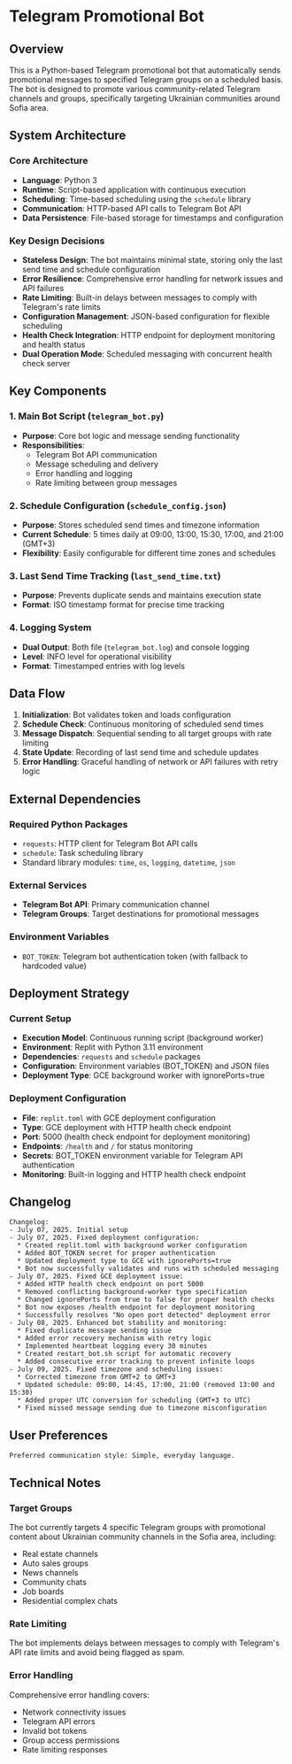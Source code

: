# Telegram Promotional Bot

## Overview

This is a Python-based Telegram promotional bot that automatically sends promotional messages to specified Telegram groups on a scheduled basis. The bot is designed to promote various community-related Telegram channels and groups, specifically targeting Ukrainian communities around Sofia area.

## System Architecture

### Core Architecture
- **Language**: Python 3
- **Runtime**: Script-based application with continuous execution
- **Scheduling**: Time-based scheduling using the `schedule` library
- **Communication**: HTTP-based API calls to Telegram Bot API
- **Data Persistence**: File-based storage for timestamps and configuration

### Key Design Decisions
- **Stateless Design**: The bot maintains minimal state, storing only the last send time and schedule configuration
- **Error Resilience**: Comprehensive error handling for network issues and API failures
- **Rate Limiting**: Built-in delays between messages to comply with Telegram's rate limits
- **Configuration Management**: JSON-based configuration for flexible scheduling
- **Health Check Integration**: HTTP endpoint for deployment monitoring and health status
- **Dual Operation Mode**: Scheduled messaging with concurrent health check server

## Key Components

### 1. Main Bot Script (`telegram_bot.py`)
- **Purpose**: Core bot logic and message sending functionality
- **Responsibilities**:
  - Telegram Bot API communication
  - Message scheduling and delivery
  - Error handling and logging
  - Rate limiting between group messages

### 2. Schedule Configuration (`schedule_config.json`)
- **Purpose**: Stores scheduled send times and timezone information
- **Current Schedule**: 5 times daily at 09:00, 13:00, 15:30, 17:00, and 21:00 (GMT+3)
- **Flexibility**: Easily configurable for different time zones and schedules

### 3. Last Send Time Tracking (`last_send_time.txt`)
- **Purpose**: Prevents duplicate sends and maintains execution state
- **Format**: ISO timestamp format for precise time tracking

### 4. Logging System
- **Dual Output**: Both file (`telegram_bot.log`) and console logging
- **Level**: INFO level for operational visibility
- **Format**: Timestamped entries with log levels

## Data Flow

1. **Initialization**: Bot validates token and loads configuration
2. **Schedule Check**: Continuous monitoring of scheduled send times
3. **Message Dispatch**: Sequential sending to all target groups with rate limiting
4. **State Update**: Recording of last send time and schedule updates
5. **Error Handling**: Graceful handling of network or API failures with retry logic

## External Dependencies

### Required Python Packages
- `requests`: HTTP client for Telegram Bot API calls
- `schedule`: Task scheduling library
- Standard library modules: `time`, `os`, `logging`, `datetime`, `json`

### External Services
- **Telegram Bot API**: Primary communication channel
- **Telegram Groups**: Target destinations for promotional messages

### Environment Variables
- `BOT_TOKEN`: Telegram bot authentication token (with fallback to hardcoded value)

## Deployment Strategy

### Current Setup
- **Execution Model**: Continuous running script (background worker)
- **Environment**: Replit with Python 3.11 environment
- **Dependencies**: `requests` and `schedule` packages
- **Configuration**: Environment variables (BOT_TOKEN) and JSON files
- **Deployment Type**: GCE background worker with ignorePorts=true

### Deployment Configuration
- **File**: `replit.toml` with GCE deployment configuration
- **Type**: GCE deployment with HTTP health check endpoint
- **Port**: 5000 (health check endpoint for deployment monitoring)
- **Endpoints**: `/health` and `/` for status monitoring
- **Secrets**: BOT_TOKEN environment variable for Telegram API authentication
- **Monitoring**: Built-in logging and HTTP health check endpoint

## Changelog

```
Changelog:
- July 07, 2025. Initial setup
- July 07, 2025. Fixed deployment configuration:
  * Created replit.toml with background worker configuration
  * Added BOT_TOKEN secret for proper authentication
  * Updated deployment type to GCE with ignorePorts=true
  * Bot now successfully validates and runs with scheduled messaging
- July 07, 2025. Fixed GCE deployment issue:
  * Added HTTP health check endpoint on port 5000
  * Removed conflicting background-worker type specification
  * Changed ignorePorts from true to false for proper health checks
  * Bot now exposes /health endpoint for deployment monitoring
  * Successfully resolves "No open port detected" deployment error
- July 08, 2025. Enhanced bot stability and monitoring:
  * Fixed duplicate message sending issue
  * Added error recovery mechanism with retry logic
  * Implemented heartbeat logging every 30 minutes
  * Created restart_bot.sh script for automatic recovery
  * Added consecutive error tracking to prevent infinite loops
- July 09, 2025. Fixed timezone and scheduling issues:
  * Corrected timezone from GMT+2 to GMT+3
  * Updated schedule: 09:00, 14:45, 17:00, 21:00 (removed 13:00 and 15:30)
  * Added proper UTC conversion for scheduling (GMT+3 to UTC)
  * Fixed missed message sending due to timezone misconfiguration
```

## User Preferences

```
Preferred communication style: Simple, everyday language.
```

## Technical Notes

### Target Groups
The bot currently targets 4 specific Telegram groups with promotional content about Ukrainian community channels in the Sofia area, including:
- Real estate channels
- Auto sales groups
- News channels
- Community chats
- Job boards
- Residential complex chats

### Rate Limiting
The bot implements delays between messages to comply with Telegram's API rate limits and avoid being flagged as spam.

### Error Handling
Comprehensive error handling covers:
- Network connectivity issues
- Telegram API errors
- Invalid bot tokens
- Group access permissions
- Rate limiting responses